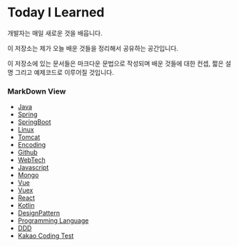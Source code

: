 # Today I Learned

  개발자는 매일 새로운 것을 배웁니다.

  이 저장소는 제가 오늘 배운 것들을 정리해서 공유하는 공간입니다.

  이 저장소에 있는 문서들은 마크다운 문법으로 작성되며 배운 것들에 대한 컨셉, 짧은 설명 그리고 예제코드로 이루어질 것입니다.

### MarkDown View
- [Java](./Java/README.md)
- [Spring](./Spring/README.md)
- [SpringBoot](./SpringBoot/README.md)
- [Linux](./Linux/README.md)
- [Tomcat](./Tomcat/README.md)
- [Encoding](./Encoding/README.md)
- [Github](./Github/README.md)
- [WebTech](./WebTech/README.md)
- [Javascript](./Javascript/README.md)
- [Mongo](./Mongo/README.md)
- [Vue](./Vue/README.md)
- [Vuex](./Vuex/README.md)
- [React](./React/README.md)
- [Kotlin](./Kotlin/README.md)
- [DesignPattern](./DesignPattern/README.md)
- [Programming Language](./ProgrammingLanguage/README.md)
- [DDD](./DDD/README.md)
- [Kakao Coding Test](./KakaoCodingTest/README.md)
